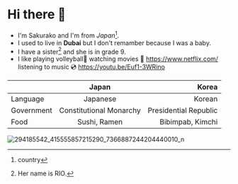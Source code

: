 # Hi there 👋

- I'm Sakurako and I'm from _Japan_[^1].
- I used to live in **Dubai** but I don't remamber because I was a baby.
- I have a sister[^2] and she is in grade 9.
- I like playing volleyball🏐 watching movies 🎥 https://www.netflix.com/ listening to music 💿 https://youtu.be/Euf1-3WRino

|| Japan|Korea |
| ------------- |:-------------:| -----:|
| Language      |  Japanese |Korean |
| Government   | Constitutional Monarchy |  Presidential Republic  |
| Food  | Sushi, Ramen | Bibimpab, Kimchi   |


![294185542_415555857215290_7366887244204440010_n](https://user-images.githubusercontent.com/112539110/188311826-179b4810-1560-48cc-8380-d0f89d2e048f.jpg)


[^1]:country
[^2]:Her name is RIO.
<!--
**SakurakoMitsui/SakurakoMitsui** is a ✨ _special_ ✨ repository because its `README.md` (this file) appears on your GitHub profile.

Here are some ideas to get you started:

- 🔭 I’m currently working on ...![image](https://user-images.githubusercontent.com/112539110/188311191-8d8700ad-fce0-40dd-bdf3-3d43010b5efd.jpeg)

- 🌱 I’m currently learning ...
- 👯 I’m looking to collaborate on ...
- 🤔 I’m looking for help with ...
- 💬 Ask me about ...
- 📫 How to reach me: ...
- 😄 Pronouns: ...
- ⚡ Fun fact: ...
-->
